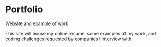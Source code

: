 # Portfolio
Website and example of work

This site will house my online resume, some examples of my work, and coding challenges requested by companies I interview with.
